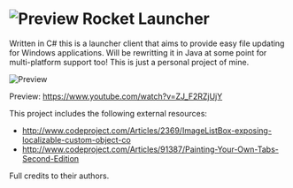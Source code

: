 ![Preview](https://dl.dropboxusercontent.com/u/49948294/updater/icon-32x32.png) Rocket Launcher
=============

Written in C# this is a launcher client that aims to provide easy file updating for Windows applications. Will be rewritting it in Java at some point for multi-platform support too! This is just a personal project of mine.

![Preview](https://dl.dropboxusercontent.com/u/49948294/updater/launcher.png)

Preview: https://www.youtube.com/watch?v=ZJ_F2RZjUjY

This project includes the following external resources:
* http://www.codeproject.com/Articles/2369/ImageListBox-exposing-localizable-custom-object-co
* http://www.codeproject.com/Articles/91387/Painting-Your-Own-Tabs-Second-Edition

Full credits to their authors.
